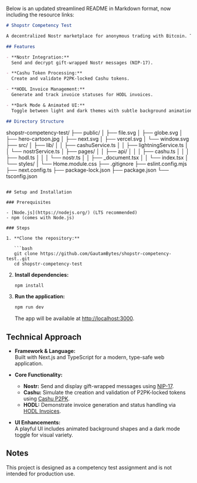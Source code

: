 Below is an updated streamlined README in Markdown format, now including the resource links:

```markdown
# Shopstr Competency Test

A decentralized Nostr marketplace for anonymous trading with Bitcoin. This project demonstrates gift-wrapped Nostr messages, P2PK-locked Cashu tokens, and HODL invoices in a playful UI with dark mode support.

## Features

- **Nostr Integration:**  
  Send and decrypt gift-wrapped Nostr messages (NIP-17).

- **Cashu Token Processing:**  
  Create and validate P2PK-locked Cashu tokens.

- **HODL Invoice Management:**  
  Generate and track invoice statuses for HODL invoices.

- **Dark Mode & Animated UI:**  
  Toggle between light and dark themes with subtle background animations.

## Directory Structure

```
shopstr-competency-test/
├── public/
│   ├── file.svg
│   ├── globe.svg
│   ├── hero-cartoon.jpg
│   ├── next.svg
│   ├── vercel.svg
│   └── window.svg
├── src/
│   ├── lib/
│   │   ├── cashuService.ts
│   │   ├── lightningService.ts
│   │   └── nostrService.ts
│   ├── pages/
│   │   ├── api/
│   │   │   ├── cashu.ts
│   │   │   ├── hodl.ts
│   │   │   └── nostr.ts
│   │   ├── _document.tsx
│   │   └── index.tsx
│   └── styles/
│       └── Home.module.css
├── .gitignore
├── eslint.config.mjs
├── next.config.ts
├── package-lock.json
├── package.json
└── tsconfig.json
```

## Setup and Installation

### Prerequisites

- [Node.js](https://nodejs.org/) (LTS recommended)
- npm (comes with Node.js)

### Steps

1. **Clone the repository:**

   ```bash
   git clone https://github.com/GautamBytes/shopstr-competency-test..git
   cd shopstr-competency-test
   ```

2. **Install dependencies:**

   ```bash
   npm install
   ```

3. **Run the application:**

   ```bash
   npm run dev
   ```

   The app will be available at [http://localhost:3000](http://localhost:3000).

## Technical Approach

- **Framework & Language:**  
  Built with Next.js and TypeScript for a modern, type-safe web application.

- **Core Functionality:**  
  - **Nostr:** Send and display gift-wrapped messages using [NIP-17](https://github.com/nostr-protocol/nips/blob/master/17.md).
  - **Cashu:** Simulate the creation and validation of P2PK-locked tokens using [Cashu P2PK](https://github.com/cashubtc/nuts/blob/main/11.md).
  - **HODL:** Demonstrate invoice generation and status handling via [HODL Invoices](https://github.com/lightningnetwork/lnd/pull/2022).

- **UI Enhancements:**  
  A playful UI includes animated background shapes and a dark mode toggle for visual variety.

## Notes

This project is designed as a competency test assignment and is not intended for production use.
```

